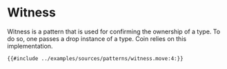 # Witness

Witness is a pattern that is used for confirming the ownership of a type. To do so, one passes a drop instance of a type. Coin relies on this implementation. 

```move
{{#include ../examples/sources/patterns/witness.move:4:}}
```